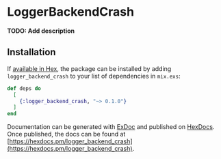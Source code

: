 # LoggerBackendCrash

**TODO: Add description**

## Installation

If [available in Hex](https://hex.pm/docs/publish), the package can be installed
by adding `logger_backend_crash` to your list of dependencies in `mix.exs`:

```elixir
def deps do
  [
    {:logger_backend_crash, "~> 0.1.0"}
  ]
end
```

Documentation can be generated with [ExDoc](https://github.com/elixir-lang/ex_doc)
and published on [HexDocs](https://hexdocs.pm). Once published, the docs can
be found at [https://hexdocs.pm/logger_backend_crash](https://hexdocs.pm/logger_backend_crash).

